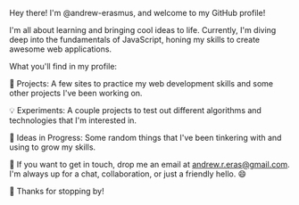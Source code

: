 Hey there! I'm @andrew-erasmus, and welcome to my GitHub profile!

I'm all about learning and bringing cool ideas to life. Currently, I'm diving deep into the fundamentals of JavaScript, honing my skills to create awesome web applications.

What you'll find in my profile:

🚀 Projects: A few sites to practice my web development skills and some other projects I've been working on.

💡 Experiments: A couple projects to test out different algorithms and technologies that I'm interested in. 

🌱 Ideas in Progress: Some random things that I've been tinkering with and using to grow my skills.

📨 If you want to get in touch, drop me an email at andrew.r.eras@gmail.com. I'm always up for a chat, collaboration, or just a friendly hello. 😄

👋 Thanks for stopping by!
